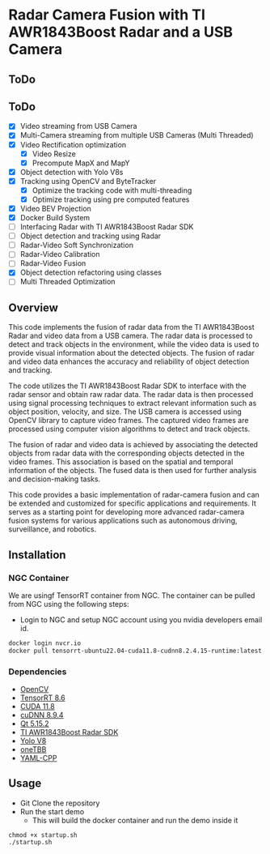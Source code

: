 # Radar Camera Fusion with TI AWR1843Boost Radar and a USB Camera

## ToDo
## ToDo
- [x] Video streaming from USB Camera 
- [x] Multi-Camera streaming from multiple USB Cameras (Multi Threaded)
- [x] Video Rectification optimization
  - [x] Video Resize
  - [x] Precompute MapX and MapY
- [x] Object detection with Yolo V8s  
- [x] Tracking using OpenCV and ByteTracker
  - [x] Optimize the tracking code with multi-threading
  - [x] Optimize tracking using pre computed features
- [x] Video BEV Projection
- [x] Docker Build System
- [ ] Interfacing Radar with TI AWR1843Boost Radar SDK
- [ ] Object detection and tracking using Radar
- [ ] Radar-Video Soft Synchronization
- [ ] Radar-Video Calibration
- [ ] Radar-Video Fusion
- [x] Object detection refactoring using classes
- [ ] Multi Threaded Optimization

## Overview 
This code implements the fusion of radar data from the TI AWR1843Boost Radar and video data from a USB camera. The radar data is processed to detect and track objects in the environment, while the video data is used to provide visual information about the detected objects. The fusion of radar and video data enhances the accuracy and reliability of object detection and tracking.

The code utilizes the TI AWR1843Boost Radar SDK to interface with the radar sensor and obtain raw radar data. The radar data is then processed using signal processing techniques to extract relevant information such as object position, velocity, and size. The USB camera is accessed using OpenCV library to capture video frames. The captured video frames are processed using computer vision algorithms to detect and track objects.

The fusion of radar and video data is achieved by associating the detected objects from radar data with the corresponding objects detected in the video frames. This association is based on the spatial and temporal information of the objects. The fused data is then used for further analysis and decision-making tasks.

This code provides a basic implementation of radar-camera fusion and can be extended and customized for specific applications and requirements. It serves as a starting point for developing more advanced radar-camera fusion systems for various applications such as autonomous driving, surveillance, and robotics.

## Installation
### NGC Container
We are usingf TensorRT container from NGC. The container can be pulled from NGC using the following steps:
* Login to NGC and setup NGC account using you nvidia developers email id.
```bash
docker login nvcr.io
docker pull tensorrt-ubuntu22.04-cuda11.8-cudnn8.2.4.15-runtime:latest
```

### Dependencies
* [OpenCV](https://opencv.org/)
* [TensorRT 8.6](https://developer.nvidia.com/tensorrt)
* [CUDA 11.8](https://developer.nvidia.com/cuda-toolkit)
* [cuDNN 8.9.4](https://developer.nvidia.com/cudnn)
* [Qt 5.15.2](https://www.qt.io/)
* [TI AWR1843Boost Radar SDK](https://www.ti.com/tool/AWR1843BOOST)
* [Yolo V8](https://github.com/ultralytics/ultralytics.git)
* [oneTBB](https://github.com/oneapi-src/oneTBB)
* [YAML-CPP](https://github.com/jbeder/yaml-cpp.git)


## Usage
* Git Clone the repository
* Run the start demo
  * This will build the docker container and run the demo inside it
```
chmod +x startup.sh
./startup.sh
```  


